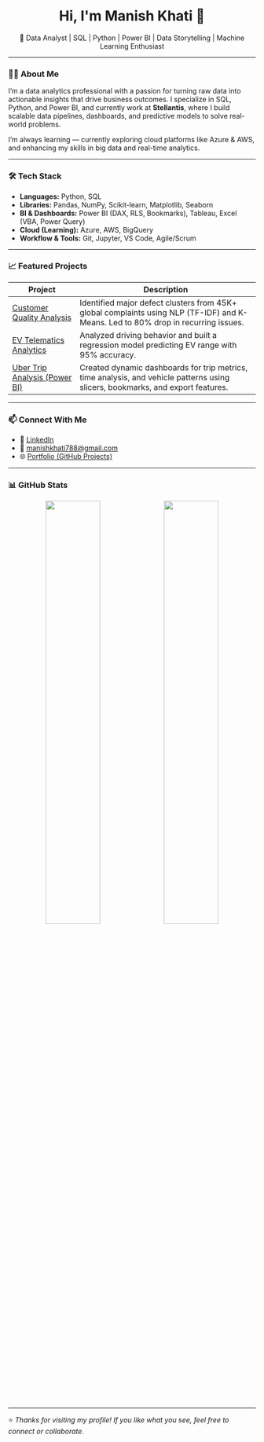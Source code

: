 <h1 align="center">Hi, I'm Manish Khati 👋</h1>
<p align="center">🚀 Data Analyst | SQL | Python | Power BI | Data Storytelling | Machine Learning Enthusiast</p>

---

### 👨‍💻 About Me

I’m a data analytics professional with a passion for turning raw data into actionable insights that drive business outcomes. I specialize in SQL, Python, and Power BI, and currently work at **Stellantis**, where I build scalable data pipelines, dashboards, and predictive models to solve real-world problems.

I’m always learning — currently exploring cloud platforms like Azure & AWS, and enhancing my skills in big data and real-time analytics.

---

### 🛠 Tech Stack

- **Languages:** Python, SQL  
- **Libraries:** Pandas, NumPy, Scikit-learn, Matplotlib, Seaborn  
- **BI & Dashboards:** Power BI (DAX, RLS, Bookmarks), Tableau, Excel (VBA, Power Query)  
- **Cloud (Learning):** Azure, AWS, BigQuery  
- **Workflow & Tools:** Git, Jupyter, VS Code, Agile/Scrum

---

### 📈 Featured Projects

| Project | Description |
|--------|-------------|
| [Customer Quality Analysis](https://github.com/Manishkhati028/Customer-Quality-Analysis) | Identified major defect clusters from 45K+ global complaints using NLP (TF-IDF) and K-Means. Led to 80% drop in recurring issues. |
| [EV Telematics Analytics](https://github.com/Manishkhati028/EV-Telematics-Project) | Analyzed driving behavior and built a regression model predicting EV range with 95% accuracy. |
| [Uber Trip Analysis (Power BI)](https://github.com/Manishkhati028/Uber-Trip-Analysis) | Created dynamic dashboards for trip metrics, time analysis, and vehicle patterns using slicers, bookmarks, and export features. |

---

### 📫 Connect With Me

- 💼 [LinkedIn](https://linkedin.com/in/manish-khati-b10a8171)  
- 📧 manishkhati788@gmail.com  
- 🌐 [Portfolio (GitHub Projects)](https://github.com/Manishkhati028)

---

### 📊 GitHub Stats

<p align="center">
  <img src="https://github-readme-stats.vercel.app/api?username=Manishkhati028&show_icons=true&theme=radical" width="47%" />
  <img src="https://github-readme-stats.vercel.app/api/top-langs/?username=Manishkhati028&layout=compact&theme=radical" width="47%" />
</p>

---

⭐️ *Thanks for visiting my profile! If you like what you see, feel free to connect or collaborate.*
